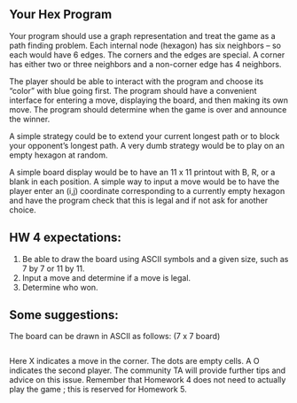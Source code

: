 <h2>Your Hex Program</h2><p>Your program should use a graph representation and treat the game as a path finding problem. Each internal node (hexagon) has six neighbors – so each would have 6 edges. The corners and the edges are special. A corner has either two or three neighbors and a non-corner edge has 4 neighbors.</p><p>The player should be able to interact with the program and choose its “color” with blue going first. The program should have a convenient interface for entering a move, displaying the board, and then making its own move. The program should determine when the game is over and announce the winner.</p><p>A simple strategy could be to extend your current longest path or to block your opponent’s longest path. A very dumb strategy would be to play on an empty hexagon at random.</p><p>A simple board display would be to have an 11 x 11 printout with B, R, or a blank in each position. A simple way to input a move would be to have the player enter an (i,j) coordinate corresponding to a currently empty hexagon and have the program check that this is legal and if not ask for another choice.</p><h2>HW 4 expectations:</h2><ol><li>Be able to draw the board using ASCII symbols and a given size, such as 7 by 7 or 11 by 11.</li><li>Input a move and determine if a move is legal.</li><li>Determine who won.</li></ol><h2>Some suggestions:</h2><p>The board can be drawn in ASCII as follows: (7 x 7 board)</p><figure><img src="https://d396qusza40orc.cloudfront.net/cplusplus4c%2Fimages%2FHomework4_Image_HexBoard.jpg" alt=""></figure><p>Here X indicates a move in the corner. The dots are empty cells. A  O indicates the second player. The community TA will provide further tips and advice on this issue. Remember that Homework 4 does not need to actually play the game ; this is reserved for Homework 5.</p>
